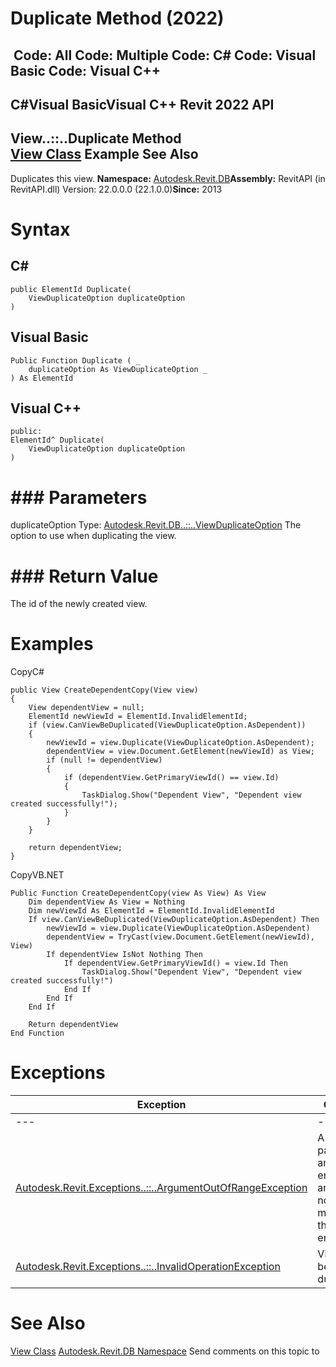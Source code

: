 # Duplicate Method (2022)

﻿
 Code: All Code: Multiple Code: C# Code: Visual Basic Code: Visual C++   
---  
C#Visual BasicVisual C++
Revit 2022 API  
---  
View..::..Duplicate Method   
[View Class](fb92a4e7-f3a7-ef14-e631-342179b18de9.md "View Class") Example See Also  
---  
Duplicates this view. 
**Namespace:** [Autodesk.Revit.DB](87546ba7-461b-c646-cbb1-2cb8f5bff8b2.md "Autodesk.Revit.DB Namespace")**Assembly:** RevitAPI (in RevitAPI.dll) Version: 22.0.0.0 (22.1.0.0)**Since:** 2013 
# Syntax
C#  
---  
```text
public ElementId Duplicate(
	ViewDuplicateOption duplicateOption
)
```
  
Visual Basic  
---  
```text
Public Function Duplicate ( _
	duplicateOption As ViewDuplicateOption _
) As ElementId
```
  
Visual C++  
---  
```text
public:
ElementId^ Duplicate(
	ViewDuplicateOption duplicateOption
)
```
  
# ### Parameters
duplicateOption
    Type: [Autodesk.Revit.DB..::..ViewDuplicateOption](a67f43c7-d350-ca90-ec69-304bde9c7262.md "ViewDuplicateOption Enumeration") The option to use when duplicating the view. 
# ### Return Value
The id of the newly created view. 
# Examples
CopyC#
```text
public View CreateDependentCopy(View view)
{
    View dependentView = null;
    ElementId newViewId = ElementId.InvalidElementId;
    if (view.CanViewBeDuplicated(ViewDuplicateOption.AsDependent))
    {
        newViewId = view.Duplicate(ViewDuplicateOption.AsDependent);
        dependentView = view.Document.GetElement(newViewId) as View;
        if (null != dependentView)
        {
            if (dependentView.GetPrimaryViewId() == view.Id)
            {
                TaskDialog.Show("Dependent View", "Dependent view created successfully!");
            }
        }
    }

    return dependentView;
}
```

CopyVB.NET
```text
Public Function CreateDependentCopy(view As View) As View
    Dim dependentView As View = Nothing
    Dim newViewId As ElementId = ElementId.InvalidElementId
    If view.CanViewBeDuplicated(ViewDuplicateOption.AsDependent) Then
        newViewId = view.Duplicate(ViewDuplicateOption.AsDependent)
        dependentView = TryCast(view.Document.GetElement(newViewId), View)
        If dependentView IsNot Nothing Then
            If dependentView.GetPrimaryViewId() = view.Id Then
                TaskDialog.Show("Dependent View", "Dependent view created successfully!")
            End If
        End If
    End If

    Return dependentView
End Function
```

# Exceptions
| Exception | Condition |
| --- | --- |
| --- | --- |
| [Autodesk.Revit.Exceptions..::..ArgumentOutOfRangeException](60f148c9-ece0-a6bb-4e12-bb4a9c8c8a24.md "ArgumentOutOfRangeException Class") | A value passed for an enumeration argument is not a member of that enumeration |
| [Autodesk.Revit.Exceptions..::..InvalidOperationException](9e715f03-3884-e539-4dd6-8d7545733adc.md "InvalidOperationException Class") | View cannot be duplicated |

# See Also
[View Class](fb92a4e7-f3a7-ef14-e631-342179b18de9.md "View Class")
[Autodesk.Revit.DB Namespace](87546ba7-461b-c646-cbb1-2cb8f5bff8b2.md "Autodesk.Revit.DB Namespace")
Send comments on this topic to 